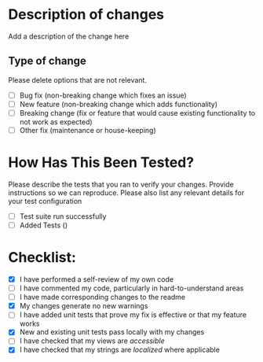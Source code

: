 # Description of changes
Add a description of the change here

## Type of change

Please delete options that are not relevant.

- [ ] Bug fix (non-breaking change which fixes an issue)
- [ ] New feature (non-breaking change which adds functionality)
- [ ] Breaking change (fix or feature that would cause existing functionality to not work as expected)
- [ ] Other fix (maintenance or house-keeping)

# How Has This Been Tested?

Please describe the tests that you ran to verify your changes. Provide instructions so we can reproduce. Please also list any relevant details for your test configuration

- [ ] Test suite run successfully
- [ ] Added Tests ()

# Checklist:

- [x] I have performed a self-review of my own code
- [ ] I have commented my code, particularly in hard-to-understand areas
- [ ] I have made corresponding changes to the readme
- [x] My changes generate no new warnings
- [ ] I have added unit tests that prove my fix is effective or that my feature works
- [x] New and existing unit tests pass locally with my changes
- [ ] I have checked that my views are *accessible*
- [x] I have checked that my strings are *localized* where applicable
